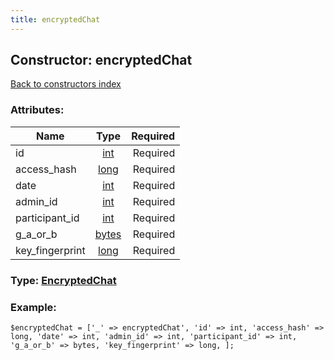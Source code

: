 ```yaml
---
title: encryptedChat
---
```

## Constructor: encryptedChat  
[Back to constructors index](index.md)



### Attributes:

| Name     |    Type       | Required |
|----------|:-------------:|---------:|
|id|[int](../types/int.md) | Required|
|access\_hash|[long](../types/long.md) | Required|
|date|[int](../types/int.md) | Required|
|admin\_id|[int](../types/int.md) | Required|
|participant\_id|[int](../types/int.md) | Required|
|g\_a\_or\_b|[bytes](../types/bytes.md) | Required|
|key\_fingerprint|[long](../types/long.md) | Required|



### Type: [EncryptedChat](../types/EncryptedChat.md)


### Example:

```
$encryptedChat = ['_' => encryptedChat', 'id' => int, 'access_hash' => long, 'date' => int, 'admin_id' => int, 'participant_id' => int, 'g_a_or_b' => bytes, 'key_fingerprint' => long, ];
```